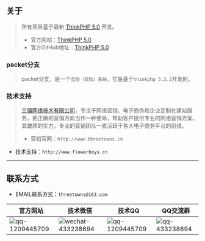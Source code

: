 ## 关于
>所有项目基于最新 [ThinkPHP 5.0](https://github.com/top-think/think) 开发。
>* 官方网站：[ThinkPHP 5.0](http://www.thinkphp.cn)
>* 官方GitHub地址：[ThinkPHP 5.0](https://github.com/top-think/think)

### packet分支
>packet分支，是一个`互助（双轨）系统`，它是基于`thinkphp 3.2.2`开发的。

### 技术支持
>[三镇网络技术有限公司](http://www.threetowns.cn)，专注于网络营销、电子商务和企业定制化建站服务，把正确的营销方向当作一种使命，帮助客户提供专业的网络营销方案。其雄厚的实力，专业的营销团队一直活跃于各大电子商务平台的前线。
>* 营销官网：`http://www.threetowns.cn`
* 技术支持：`http://www.flowerboys.cn`
***

## 联系方式

* EMAIL联系方式：`threetowns@163.com`

| 官方网站 | 技术微信 | 技术QQ | QQ交流群 |
|--------|--------|--------|--------|
|![qq-1209445709](https://github.com/threetowns/About/raw/master/qrCode/website_threetowns.cn.jpg)|![wechat-433238694](https://github.com/threetowns/About/raw/master/qrCode/wechat_yonger_lei.jpg)|   ![qq-1209445709](https://github.com/threetowns/About/raw/master/qrCode/qq_1209445709.jpg)     |    ![qq-433238694](https://github.com/threetowns/About/raw/master/qrCode/qqGroup_433238694.jpg)    |
